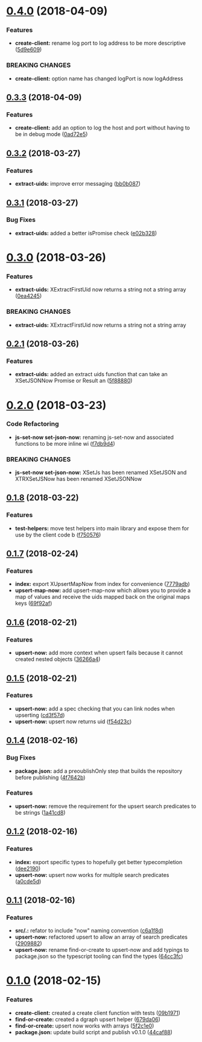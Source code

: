 <a name="0.4.0"></a>
# [0.4.0](https://github.com/vespertilian/dgraph-js-extras/compare/v0.3.3...v0.4.0) (2018-04-09)


### Features

* **create-client:** rename log port to log address to be more descriptive ([5d9e609](https://github.com/vespertilian/dgraph-js-extras/commit/5d9e609))


### BREAKING CHANGES

* **create-client:** option name has changed logPort is now logAddress



<a name="0.3.3"></a>
## [0.3.3](https://github.com/vespertilian/dgraph-js-extras/compare/v0.3.2...v0.3.3) (2018-04-09)


### Features

* **create-client:** add an option to log the host and port without having to be in debug mode ([0ad72e5](https://github.com/vespertilian/dgraph-js-extras/commit/0ad72e5))



<a name="0.3.2"></a>
## [0.3.2](https://github.com/vespertilian/dgraph-js-extras/compare/v0.3.1...v0.3.2) (2018-03-27)


### Features

* **extract-uids:** improve error messaging ([bb0b087](https://github.com/vespertilian/dgraph-js-extras/commit/bb0b087))



<a name="0.3.1"></a>
## [0.3.1](https://github.com/vespertilian/dgraph-js-extras/compare/v0.3.0...v0.3.1) (2018-03-27)


### Bug Fixes

* **extract-uids:** added a better isPromise check ([e02b328](https://github.com/vespertilian/dgraph-js-extras/commit/e02b328))



<a name="0.3.0"></a>
# [0.3.0](https://github.com/vespertilian/dgraph-js-extras/compare/v0.2.1...v0.3.0) (2018-03-26)


### Features

* **extract-uids:** XExtractFirstUid now returns a string not a string array ([0ea4245](https://github.com/vespertilian/dgraph-js-extras/commit/0ea4245))


### BREAKING CHANGES

* **extract-uids:** XExtractFirstUid now returns a string not a string array



<a name="0.2.1"></a>
## [0.2.1](https://github.com/vespertilian/dgraph-js-extras/compare/v0.2.0...v0.2.1) (2018-03-26)


### Features

* **extract-uids:** added an extract uids function that can take an XSetJSONNow Promise or Result an ([5f88880](https://github.com/vespertilian/dgraph-js-extras/commit/5f88880))



<a name="0.2.0"></a>
# [0.2.0](https://github.com/vespertilian/dgraph-js-extras/compare/v0.1.8...v0.2.0) (2018-03-23)


### Code Refactoring

* **js-set-now set-json-now:** renaming js-set-now and associated functions to be more inline wi ([f7db9d4](https://github.com/vespertilian/dgraph-js-extras/commit/f7db9d4))


### BREAKING CHANGES

* **js-set-now set-json-now:** XSetJs has been renamed XSetJSON and XTRXSetJSNow has
been renamed XSetJSONNow



<a name="0.1.8"></a>
## [0.1.8](https://github.com/vespertilian/dgraph-js-extras/compare/v0.1.7...v0.1.8) (2018-03-22)


### Features

* **test-helpers:** move test helpers into main library and expose them for use by the client code b ([f750576](https://github.com/vespertilian/dgraph-js-extras/commit/f750576))



<a name="0.1.7"></a>
## [0.1.7](https://github.com/vespertilian/dgraph-js-extras/compare/v0.1.6...v0.1.7) (2018-02-24)


### Features

* **index:** export XUpsertMapNow from index for convenience ([7779adb](https://github.com/vespertilian/dgraph-js-extras/commit/7779adb))
* **upsert-map-now:** add upsert-map-now which allows you to provide a map of values and receive the uids mapped back on the original maps keys ([69f92af](https://github.com/vespertilian/dgraph-js-extras/commit/69f92af))



<a name="0.1.6"></a>
## [0.1.6](https://github.com/vespertilian/dgraph-js-extras/compare/v0.1.5...v0.1.6) (2018-02-21)


### Features

* **upsert-now:** add more context when upsert fails because it cannot created nested objects ([36266a4](https://github.com/vespertilian/dgraph-js-extras/commit/36266a4))



<a name="0.1.5"></a>
## [0.1.5](https://github.com/vespertilian/dgraph-js-extras/compare/v0.1.4...v0.1.5) (2018-02-21)


### Features

* **upsert-now:** add a spec checking that you can link nodes when upserting ([cd3f57d](https://github.com/vespertilian/dgraph-js-extras/commit/cd3f57d))
* **upsert-now:** upsert now returns uid ([f54d23c](https://github.com/vespertilian/dgraph-js-extras/commit/f54d23c))



<a name="0.1.4"></a>
## [0.1.4](https://github.com/vespertilian/dgraph-js-extras/compare/v0.1.2...v0.1.4) (2018-02-16)


### Bug Fixes

* **package.json:** add a preoublishOnly step that builds the repository before publishing ([4f7642b](https://github.com/vespertilian/dgraph-js-extras/commit/4f7642b))


### Features

* **upsert-now:** remove the requirement for the upsert search predicates to be strings ([1a41cd8](https://github.com/vespertilian/dgraph-js-extras/commit/1a41cd8))



<a name="0.1.2"></a>
## [0.1.2](https://github.com/vespertilian/dgraph-js-extras/compare/v0.1.1...v0.1.2) (2018-02-16)


### Features

* **index:** export specific types to hopefully get better typecompletion ([dee2190](https://github.com/vespertilian/dgraph-js-extras/commit/dee2190))
* **upsert-now:** upsert now works for multiple search predicates ([a0cde5d](https://github.com/vespertilian/dgraph-js-extras/commit/a0cde5d))



<a name="0.1.1"></a>
## [0.1.1](https://github.com/vespertilian/dgraph-js-extras/compare/v0.1.0...v0.1.1) (2018-02-16)


### Features

* **src/.:** refator to include "now" naming convention ([c6a1f8d](https://github.com/vespertilian/dgraph-js-extras/commit/c6a1f8d))
* **upsert-now:** refactored upsert to allow an array of search predicates ([2909882](https://github.com/vespertilian/dgraph-js-extras/commit/2909882))
* **upsert-now:** rename find-or-create to upsert-now and add typings to package.json so the typescript tooling can find the types ([64cc3fc](https://github.com/vespertilian/dgraph-js-extras/commit/64cc3fc))



<a name="0.1.0"></a>
# [0.1.0](https://github.com/vespertilian/dgraph-js-extras/compare/09b1971...v0.1.0) (2018-02-15)


### Features

* **create-client:** created a create client function with tests ([09b1971](https://github.com/vespertilian/dgraph-js-extras/commit/09b1971))
* **find-or-create:** created a dgraph upsert helper ([679da06](https://github.com/vespertilian/dgraph-js-extras/commit/679da06))
* **find-or-create:** upsert now works with arrays ([5f2c1e0](https://github.com/vespertilian/dgraph-js-extras/commit/5f2c1e0))
* **package.json:** update build script and publish v0.1.0 ([44caf88](https://github.com/vespertilian/dgraph-js-extras/commit/44caf88))



